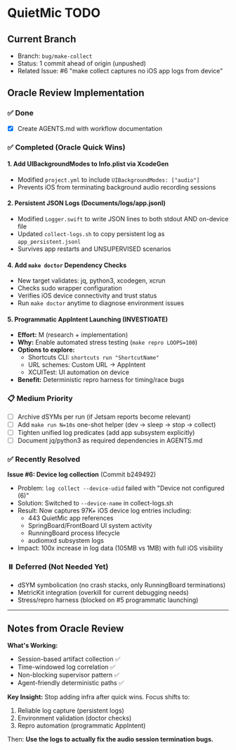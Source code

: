 # QuietMic TODO

## Current Branch
- Branch: `bug/make-collect`
- Status: 1 commit ahead of origin (unpushed)
- Related Issue: #6 "make collect captures no iOS app logs from device"

## Oracle Review Implementation

### ✅ Done
- [x] Create AGENTS.md with workflow documentation

### ✅ Completed (Oracle Quick Wins)

#### 1. Add UIBackgroundModes to Info.plist via XcodeGen
- Modified `project.yml` to include `UIBackgroundModes: ["audio"]`
- Prevents iOS from terminating background audio recording sessions

#### 2. Persistent JSON Logs (Documents/logs/app.jsonl)
- Modified `Logger.swift` to write JSON lines to both stdout AND on-device file
- Updated `collect-logs.sh` to copy persistent log as `app_persistent.jsonl`
- Survives app restarts and UNSUPERVISED scenarios

#### 4. Add `make doctor` Dependency Checks
- New target validates: jq, python3, xcodegen, xcrun
- Checks sudo wrapper configuration
- Verifies iOS device connectivity and trust status
- Run `make doctor` anytime to diagnose environment issues

#### 5. Programmatic AppIntent Launching (INVESTIGATE)
- **Effort:** M (research + implementation)
- **Why:** Enable automated stress testing (`make repro LOOPS=100`)
- **Options to explore:**
  - Shortcuts CLI: `shortcuts run "ShortcutName"`
  - URL schemes: Custom URL → AppIntent
  - XCUITest: UI automation on device
- **Benefit:** Deterministic repro harness for timing/race bugs

### 📋 Medium Priority

- [ ] Archive dSYMs per run (if Jetsam reports become relevant)
- [ ] Add `make run N=10s` one-shot helper (dev → sleep → stop → collect)
- [ ] Tighten unified log predicates (add app subsystem explicitly)
- [ ] Document jq/python3 as required dependencies in AGENTS.md

### ✅ Recently Resolved

**Issue #6: Device log collection** (Commit b249492)
- Problem: `log collect --device-udid` failed with "Device not configured (6)"
- Solution: Switched to `--device-name` in collect-logs.sh
- Result: Now captures 97K+ iOS device log entries including:
  - 443 QuietMic app references
  - SpringBoard/FrontBoard UI system activity
  - RunningBoard process lifecycle
  - audiomxd subsystem logs
- Impact: 100x increase in log data (105MB vs 1MB) with full iOS visibility

### ⏸️ Deferred (Not Needed Yet)

- dSYM symbolication (no crash stacks, only RunningBoard terminations)
- MetricKit integration (overkill for current debugging needs)
- Stress/repro harness (blocked on #5 programmatic launching)

---

## Notes from Oracle Review

**What's Working:**
- Session-based artifact collection ✅
- Time-windowed log correlation ✅
- Non-blocking supervisor pattern ✅
- Agent-friendly deterministic paths ✅

**Key Insight:** Stop adding infra after quick wins. Focus shifts to:
1. Reliable log capture (persistent logs)
2. Environment validation (doctor checks)
3. Repro automation (programmatic AppIntent)

Then: **Use the logs to actually fix the audio session termination bugs.**
